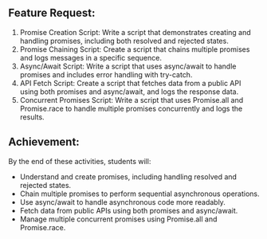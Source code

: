 ﻿## Feature Request:
1. Promise Creation Script: Write a script that demonstrates creating and handling promises, including both resolved and rejected states.
2. Promise Chaining Script: Create a script that chains multiple promises and logs messages in a specific sequence.
3. Async/Await Script: Write a script that uses async/await to handle promises and includes error handling with try-catch.
4. API Fetch Script: Create a script that fetches data from a public API using both promises and async/await, and logs the response data.
5. Concurrent Promises Script: Write a script that uses Promise.all and Promise.race to handle multiple promises concurrently and logs the results.

## Achievement:
By the end of these activities, students will:
- Understand and create promises, including handling resolved and rejected states.
- Chain multiple promises to perform sequential asynchronous operations.
- Use async/await to handle asynchronous code more readably.
- Fetch data from public APIs using both promises and async/await.
- Manage multiple concurrent promises using Promise.all and Promise.race.
